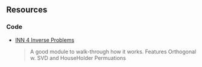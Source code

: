 

## Resources


### Code

* [INN 4 Inverse Problems](https://github.com/VLL-HD/FrEIA/blob/master/FrEIA/modules/orthogonal.py)
  > A good module to walk-through how it works. Features Orthogonal w. SVD and HouseHolder Permuations
